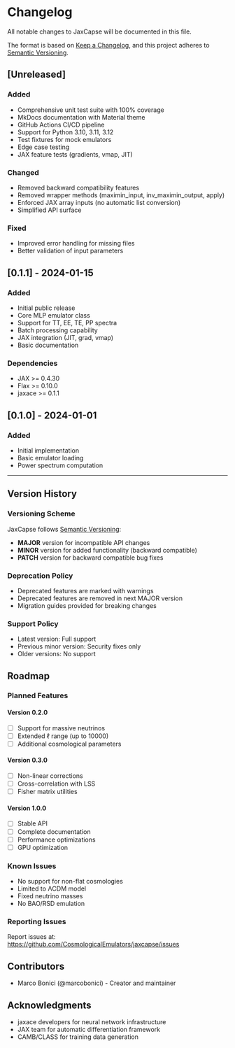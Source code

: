 # Changelog

All notable changes to JaxCapse will be documented in this file.

The format is based on [Keep a Changelog](https://keepachangelog.com/en/1.0.0/),
and this project adheres to [Semantic Versioning](https://semver.org/spec/v2.0.0.html).

## [Unreleased]

### Added
- Comprehensive unit test suite with 100% coverage
- MkDocs documentation with Material theme
- GitHub Actions CI/CD pipeline
- Support for Python 3.10, 3.11, 3.12
- Test fixtures for mock emulators
- Edge case testing
- JAX feature tests (gradients, vmap, JIT)

### Changed
- Removed backward compatibility features
- Removed wrapper methods (maximin_input, inv_maximin_output, apply)
- Enforced JAX array inputs (no automatic list conversion)
- Simplified API surface

### Fixed
- Improved error handling for missing files
- Better validation of input parameters

## [0.1.1] - 2024-01-15

### Added
- Initial public release
- Core MLP emulator class
- Support for TT, EE, TE, PP spectra
- Batch processing capability
- JAX integration (JIT, grad, vmap)
- Basic documentation

### Dependencies
- JAX >= 0.4.30
- Flax >= 0.10.0
- jaxace >= 0.1.1

## [0.1.0] - 2024-01-01

### Added
- Initial implementation
- Basic emulator loading
- Power spectrum computation

---

## Version History

### Versioning Scheme

JaxCapse follows [Semantic Versioning](https://semver.org/):

- **MAJOR** version for incompatible API changes
- **MINOR** version for added functionality (backward compatible)
- **PATCH** version for backward compatible bug fixes

### Deprecation Policy

- Deprecated features are marked with warnings
- Deprecated features are removed in next MAJOR version
- Migration guides provided for breaking changes

### Support Policy

- Latest version: Full support
- Previous minor version: Security fixes only
- Older versions: No support

## Roadmap

### Planned Features

#### Version 0.2.0
- [ ] Support for massive neutrinos
- [ ] Extended ℓ range (up to 10000)
- [ ] Additional cosmological parameters

#### Version 0.3.0
- [ ] Non-linear corrections
- [ ] Cross-correlation with LSS
- [ ] Fisher matrix utilities

#### Version 1.0.0
- [ ] Stable API
- [ ] Complete documentation
- [ ] Performance optimizations
- [ ] GPU optimization

### Known Issues

- No support for non-flat cosmologies
- Limited to ΛCDM model
- Fixed neutrino masses
- No BAO/RSD emulation

### Reporting Issues

Report issues at: https://github.com/CosmologicalEmulators/jaxcapse/issues

## Contributors

- Marco Bonici (@marcobonici) - Creator and maintainer

## Acknowledgments

- jaxace developers for neural network infrastructure
- JAX team for automatic differentiation framework
- CAMB/CLASS for training data generation